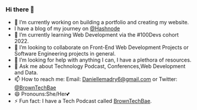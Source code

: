 ### Hi there 👋


- 🔭 I’m currently working on building a portfolio and creating my website.
- I have a blog of my journey on [@Hashnode](https://browntechbae.hashnode.dev/)
- 🌱 I’m currently learning Web Development via the #100Devs cohort 2022.
- 👯 I’m looking to collaborate on Front-End Web Development Projects or Software Engineering projects in general.
- 🤔 I’m looking for help with anything I can, I have a plethora of resources.
- 💬 Ask me about Technology Podcast, Conferences,Web Development and Data.
- 📫 How to reach me: Email: Daniellemadry6@gmail.com or Twitter: [@BrownTechBae](https://twitter.com/browntechbae)
- 😄 Pronouns:She/Her💕
- ⚡ Fun fact: I have a Tech Podcast called [BrownTechBae](https://anchor.fm/browntechbae). 
